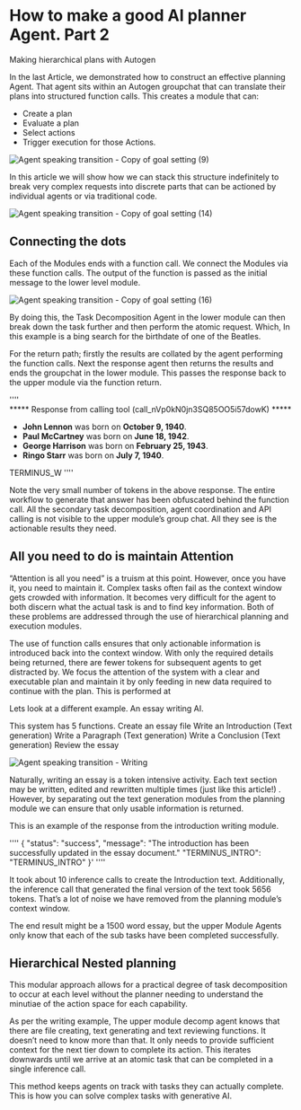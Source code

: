 # How to make a good AI planner Agent. Part 2
Making hierarchical plans with Autogen

In the last Article, we demonstrated how to construct an effective planning Agent. 
That agent sits within an Autogen groupchat that can translate their plans into structured function calls. This creates a module that can: 
* Create a plan
* Evaluate a plan
* Select actions
* Trigger execution for those Actions. 




![Agent speaking transition - Copy of goal setting (9)](https://github.com/Aretai-Leah/Task_decomposition/assets/147453745/b93f1a4c-d42f-4122-a6d5-d9a9e3519fae)



















In this article we will show how we can stack this structure indefinitely to break very complex requests into discrete parts that can be actioned by individual agents or via traditional code. 






![Agent speaking transition - Copy of goal setting (14)](https://github.com/Aretai-Leah/Task_decomposition/assets/147453745/01679b7d-ac46-4427-9d96-528ca0e283eb)





## Connecting the dots
Each of the Modules ends with a function call. We connect the Modules via these function calls. The output of the function is passed as the initial message to the lower level module.







![Agent speaking transition - Copy of goal setting (16)](https://github.com/Aretai-Leah/Task_decomposition/assets/147453745/4267db7c-ee3a-4a2a-81f7-39c3ddb19655)













By doing this, the Task Decomposition Agent in the lower module can then break down the task further and then perform the atomic request. Which, In this example  is a bing search for the birthdate of one of the Beatles. 

For the return path; firstly the results are collated by the agent performing the function calls. Next the response agent then returns the results and ends the groupchat in the lower module. This passes the response back to the upper module via the function return. 

''''	
***** Response from calling tool (call_nVp0kN0jn3SQ85OO5i57dowK) ***** 


- **John Lennon** was born on **October 9, 1940**.
- **Paul McCartney** was born on **June 18, 1942**.
- **George Harrison** was born on **February 25, 1943**.
- **Ringo Starr** was born on **July 7, 1940**.


TERMINUS_W
''''


Note the very small number of tokens in the above response. The entire workflow to generate that answer has been obfuscated behind the function call. All the secondary task decomposition, agent coordination and API calling is not visible to the upper module’s group chat. All they see is the actionable results they need. 

## All you need to do is maintain Attention

“Attention is all you need” is a truism at this point. However, once you have it, you need to maintain it. Complex tasks often fail as the context window gets crowded with information. 
It becomes very difficult for the agent to both discern what the actual task is and to find key information. Both of these problems are addressed through the use of hierarchical planning and execution modules. 

The use of function calls ensures that only actionable information is introduced back into the context window.  With only the required details being returned, there are fewer tokens for subsequent agents to get distracted by. We focus the attention of the system with a clear and executable plan and maintain it by only feeding in new data required to continue with the plan. This is performed at 

Lets look at a different example. An essay writing AI. 

This system has 5 functions. 
Create an essay file
Write an Introduction (Text generation)
Write a Paragraph (Text generation)
Write a Conclusion (Text generation)
Review the essay


![Agent speaking transition - Writing](https://github.com/Aretai-Leah/Task_decomposition/assets/147453745/379556ba-b8ff-4860-9cd9-55377aba2632)



Naturally, writing an essay is a token intensive activity. Each text section may be written, edited and rewritten multiple times (just like this article!)  . However, by separating out the text generation modules from the planning module we can ensure that only usable information is returned.

This is an example of the response from the introduction writing module. 

''''
{
"status": "success",
"message": "The introduction has been successfully updated in the essay document."
"TERMINUS_INTRO": "TERMINUS_INTRO"
}'
''''


It took about 10 inference calls to create the Introduction text. Additionally, the inference call that generated the final version of the text took 5656 tokens. That’s a lot of noise we have removed from the planning module’s context window. 

The end result might be a 1500 word essay, but the upper Module Agents only know that each of the sub tasks have been completed successfully. 

## Hierarchical Nested planning

This modular approach allows for a practical degree of task decomposition to occur at each level without the planner needing to understand the minutiae of the action space for each capability. 

As per the writing example, The upper module decomp agent knows that there are file creating, text generating and text reviewing functions. It doesn’t need to know more than that. It only needs to provide sufficient context for the next tier down to complete its action. This iterates downwards until we arrive at an atomic task that can be completed in a single inference call. 

This method keeps agents on track with tasks they can actually complete. This is how you can solve complex tasks with generative AI. 
